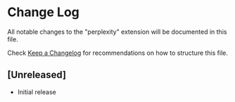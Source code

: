 # Change Log

All notable changes to the "perplexity" extension will be documented in this file.

Check [Keep a Changelog](http://keepachangelog.com/) for recommendations on how to structure this file.

## [Unreleased]

- Initial release
